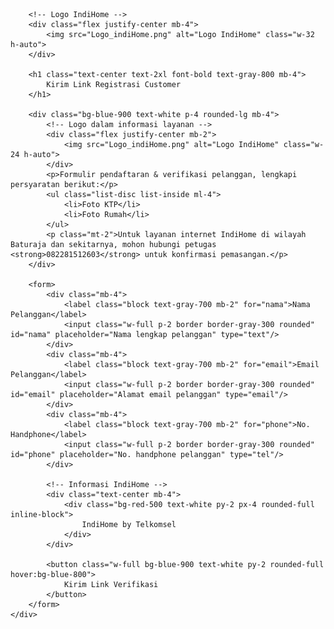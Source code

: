 <!DOCTYPE html>
<html lang="id">
<head>
    <meta charset="UTF-8">
    <meta name="viewport" content="width=device-width, initial-scale=1.0">
    <title>Registrasi IndiHome</title>
    <script src="https://cdn.tailwindcss.com"></script>
    <link href="https://cdnjs.cloudflare.com/ajax/libs/font-awesome/5.15.3/css/all.min.css" rel="stylesheet"/>
    <link href="https://fonts.googleapis.com/css2?family=Roboto:wght@400;700&display=swap" rel="stylesheet"/>
</head>
<body class="bg-gray-100 font-roboto">
    <div class="max-w-md mx-auto p-4">
        
        <!-- Logo IndiHome -->
        <div class="flex justify-center mb-4">
            <img src="Logo_indiHome.png" alt="Logo IndiHome" class="w-32 h-auto">
        </div>

        <h1 class="text-center text-2xl font-bold text-gray-800 mb-4">
            Kirim Link Registrasi Customer
        </h1>

        <div class="bg-blue-900 text-white p-4 rounded-lg mb-4">
            <!-- Logo dalam informasi layanan -->
            <div class="flex justify-center mb-2">
                <img src="Logo_indiHome.png" alt="Logo IndiHome" class="w-24 h-auto">
            </div>
            <p>Formulir pendaftaran & verifikasi pelanggan, lengkapi persyaratan berikut:</p>
            <ul class="list-disc list-inside ml-4">
                <li>Foto KTP</li>
                <li>Foto Rumah</li>
            </ul>
            <p class="mt-2">Untuk layanan internet IndiHome di wilayah Baturaja dan sekitarnya, mohon hubungi petugas <strong>082281512603</strong> untuk konfirmasi pemasangan.</p>
        </div>

        <form>
            <div class="mb-4">
                <label class="block text-gray-700 mb-2" for="nama">Nama Pelanggan</label>
                <input class="w-full p-2 border border-gray-300 rounded" id="nama" placeholder="Nama lengkap pelanggan" type="text"/>
            </div>
            <div class="mb-4">
                <label class="block text-gray-700 mb-2" for="email">Email Pelanggan</label>
                <input class="w-full p-2 border border-gray-300 rounded" id="email" placeholder="Alamat email pelanggan" type="email"/>
            </div>
            <div class="mb-4">
                <label class="block text-gray-700 mb-2" for="phone">No. Handphone</label>
                <input class="w-full p-2 border border-gray-300 rounded" id="phone" placeholder="No. handphone pelanggan" type="tel"/>
            </div>

            <!-- Informasi IndiHome -->
            <div class="text-center mb-4">
                <div class="bg-red-500 text-white py-2 px-4 rounded-full inline-block">
                    IndiHome by Telkomsel
                </div>
            </div>

            <button class="w-full bg-blue-900 text-white py-2 rounded-full hover:bg-blue-800">
                Kirim Link Verifikasi
            </button>
        </form>
    </div>
</body>
</html>